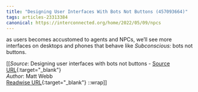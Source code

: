 ```yaml
---
title: "Designing User Interfaces With Bots Not Buttons (457093664)"
tags: articles-23313384
canonical: https://interconnected.org/home/2022/05/09/npcs
---
```


as users becomes accustomed to agents and NPCs, we’ll see more interfaces on desktops and phones that behave like *Subconscious:* bots not buttons.


[[_Source_: Designing user interfaces with bots not buttons - [Source URL](https://interconnected.org/home/2022/05/09/npcs){:target="_blank"}<br>
_Author_: Matt Webb<br>
[Readwise URL](https://readwise.io/open/457093664){:target="_blank"}
::wrap]]